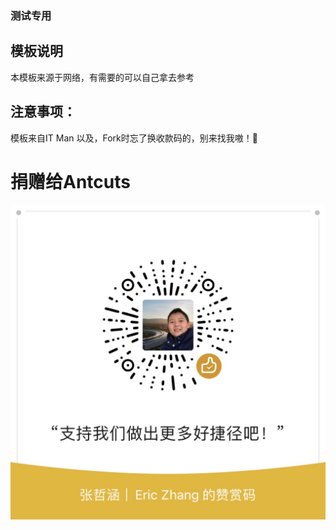 ### 测试专用

## 模板说明
 
本模板来源于网络，有需要的可以自己拿去参考

## 注意事项：

模板来自IT Man
以及，Fork时忘了换收款码的，别来找我嗷！🤪

# 捐赠给Antcuts
![Donate](WeChatReward-Donate.jpg)

